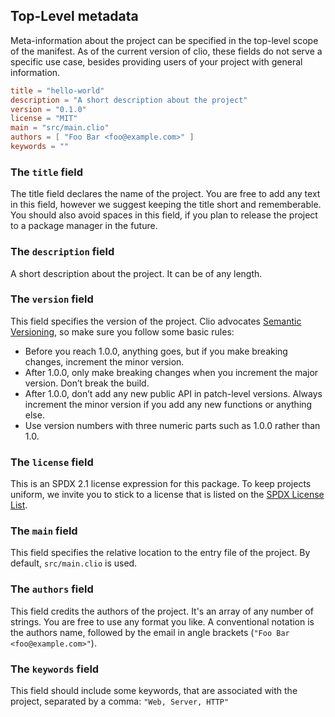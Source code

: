 ## Top-Level metadata

Meta-information about the project can be specified in the top-level scope of the manifest. As of the current version of clio, these fields do not serve a specific use case, besides providing users of your project with general information.

```toml
title = "hello-world"
description = "A short description about the project"
version = "0.1.0"
license = "MIT"
main = "src/main.clio"
authors = [ "Foo Bar <foo@example.com>" ]
keywords = ""
```

### The `title` field

The title field declares the name of the project. You are free to add any text in this field, however we suggest keeping the title short and rememberable. You should also avoid spaces in this field, if you plan to release the project to a package manager in the future.

### The `description` field

A short description about the project. It can be of any length.

### The `version` field

This field specifies the version of the project. Clio advocates [Semantic Versioning](https://semver.org/), so make sure you follow some basic rules:

- Before you reach 1.0.0, anything goes, but if you make breaking changes, increment the minor version.
- After 1.0.0, only make breaking changes when you increment the major version. Don’t break the build.
- After 1.0.0, don’t add any new public API in patch-level versions. Always increment the minor version if you add any new functions or anything else.
- Use version numbers with three numeric parts such as 1.0.0 rather than 1.0.

### The `license` field

This is an SPDX 2.1 license expression for this package. To keep projects uniform, we invite you to stick to a license that is listed on the [SPDX License List](https://spdx.org/licenses/).

### The `main` field

This field specifies the relative location to the entry file of the project. By default, `src/main.clio` is used.

### The `authors` field

This field credits the authors of the project. It's an array of any number of strings. You are free to use any format you like. A conventional notation is the authors name, followed by the email in angle brackets (`"Foo Bar <foo@example.com>"`).

### The `keywords` field

This field should include some keywords, that are associated with the project, separated by a comma: `"Web, Server, HTTP"`
